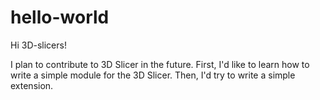 # hello-world

Hi 3D-slicers!

I plan to contribute to 3D Slicer in the future.
First, I'd like to learn how to write a simple module for the 3D Slicer.
Then, I'd try to write a simple extension.

